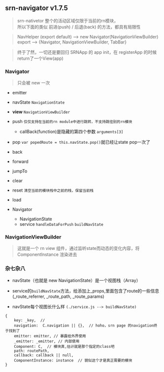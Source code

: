 ## srn-navigator v1.7.5

> srn-nativetor 整个的活动区域仅限于当前的rn模块，  
> 所以下面的类似 前进(push) / 后退(back) 的方法，都具有局限性

> NavHelper (export default) --> new Navigator(NavigationViewBuilder)  
> export --> {Navigator, NavigationViewBuilder, TabBar}

> 终于了然，一切还是要回归 SRNApp 的 app init，在 registerApp 的时候return了一个View(app)


### Navigator

> 只会被 new 一次

- emitter
- navState `NavigationState`
- **view**  `NavigationViewBuilder`

- push `仅仅支持在当前的rn module中进行跳转，不支持跳往别的rn模块`
    - callBack(function)是隐藏的第四个参数 `arguments[3]`
- pop  `var popedRoute = this.navState.pop()`就已经让state pop一次了
- back
- forward
- jumpTo
- clear
- reset `清空当前的模块栈中之前的栈，保留当前栈`
- load

- Navigator
    - NavigationState
    - service `handleDataForPush`  `buildNavState`

### NavigationViewBuilder

> 这就是一个 rn view 组件，通过监听state而动态的变化内容，将 ComponentInstance 渲染进去


### 杂七杂八
- navState（也就是 new NavigationState）是一个视图栈（Array）
- service的`buildNavState`方法，给添加上_props,里面包含了route的一些信息(_route_referrer, _route_path, _route_params)

- navState每个视图长什么样 `(./service.js --> buildNavState)`
```
{
    key: _key,  // 
    navigation:  C.navigation || {},  // hoho，srn page 的navigation终于找到了
    emitter: emitter, // 暴露给外界使用
    _emitter: _emitter, // 内部使用
    Component: C,  // 模块真,估计就是那个指定的class吧
    path: routePath,
    callback: callback || null,
    ComponentInstance: instance  // 貌似这个才是真正需要的模块
}
```